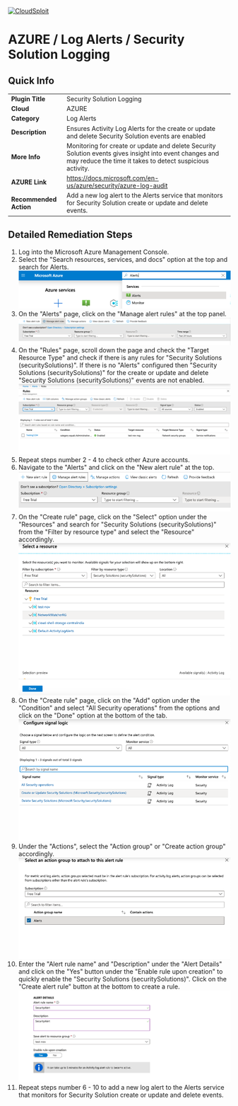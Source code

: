 [![CloudSploit](https://cloudsploit.com/img/logo-new-big-text-100.png "CloudSploit")](https://cloudsploit.com)

# AZURE / Log Alerts / Security Solution Logging

## Quick Info

| | |
|-|-|
| **Plugin Title** | Security Solution Logging |
| **Cloud** | AZURE |
| **Category** | Log Alerts |
| **Description** | Ensures Activity Log Alerts for the create or update and delete Security Solution events are enabled |
| **More Info** | Monitoring for create or update and delete Security Solution events gives insight into event changes and may reduce the time it takes to detect suspicious activity. |
| **AZURE Link** | https://docs.microsoft.com/en-us/azure/security/azure-log-audit |
| **Recommended Action** | Add a new log alert to the Alerts service that monitors for Security Solution create or update and delete events. |

## Detailed Remediation Steps

1. Log into the Microsoft Azure Management Console.
2. Select the "Search resources, services, and docs" option at the top and search for Alerts. </br> <img src="/resources/azure/logalerts/security-solution-logging/step2.png"/>
3. On the "Alerts" page, click on the "Manage alert rules" at the top panel.</br> <img src="/resources/azure/logalerts/security-solution-logging/step3.png"/>
4. On the "Rules" page, scroll down the page and check the "Target Resource Type" and check if there is any rules for "Security Solutions (securitySolutions)". If there is no "Alerts" configured then "Security Solutions (securitySolutions)" for the create or update and delete "Security Solutions (securitySolutions)" events are not enabled.</br> <img src="/resources/azure/logalerts/security-solution-logging/step4.png"/>
5. Repeat steps number 2 - 4 to check other Azure accounts.</br>
6. Navigate to the "Alerts" and click on the "New alert rule" at the top.</br> <img src="/resources/azure/logalerts/security-solution-logging/step6.png"/>
7. On the "Create rule" page, click on the "Select" option under the "Resources" and search for "Security Solutions (securitySolutions)" from the "Filter by resource type" and select the "Resource" accordingly.</br> <img src="/resources/azure/logalerts/security-solution-logging/step7.png"/>
8. On the "Create rule" page, click on the "Add" option under the "Condition" and select "All Security operations" from the options and click on the "Done" option at the bottom of the tab.</br> <img src="/resources/azure/logalerts/security-solution-logging/step8.png"/>
9. Under the "Actions", select the "Action group" or "Create action group" accordingly.</br> <img src="/resources/azure/logalerts/security-solution-logging/step9.png"/>
10. Enter the "Alert rule name" and "Description" under the "Alert Details" and click on the "Yes" button under the "Enable rule upon creation" to quickly enable the "Security Solutions (securitySolutions)". Click on the "Create alert rule" button at the bottom to create a rule.</br> <img src="/resources/azure/logalerts/security-solution-logging/step10.png"/>
11. Repeat steps number 6 - 10 to add  a new log alert to the Alerts service that monitors for Security Solution create or update and delete events.</br>
